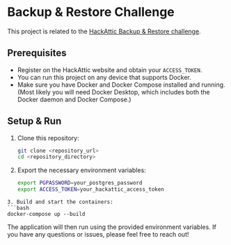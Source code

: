 # Backup & Restore Challenge

This project is related to the [HackAttic Backup & Restore challenge](https://hackattic.com/challenges/backup_restore).

## Prerequisites

- Register on the HackAttic website and obtain your `ACCESS_TOKEN`.
- You can run this project on any device that supports Docker.
- Make sure you have Docker and Docker Compose installed and running.  
  (Most likely you will need Docker Desktop, which includes both the Docker daemon and Docker Compose.)

## Setup & Run

1. Clone this repository:

   ```bash
   git clone <repository_url>
   cd <repository_directory>
   ```
2. Export the necessary environment variables:

   ```bash
   export PGPASSWORD=your_postgres_password
   export ACCESS_TOKEN=your_hackattic_access_token
  ```
3. Build and start the containers:
  ```bash
  docker-compose up --build
  ```
The application will then run using the provided environment variables.
If you have any questions or issues, please feel free to reach out!
